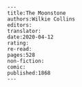 
    ---
    title:The Moonstone
    authors:Wilkie Collins
    editors:
    translator:
    date:2020-04-12
    rating:
    re-read:
    pages:528
    non-fiction:
    comic:
    published:1868
    ---

    